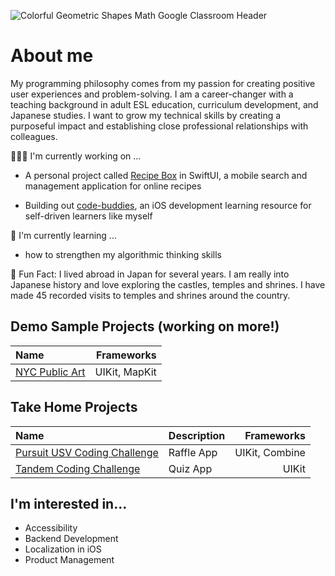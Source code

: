 ![Colorful Geometric Shapes Math Google Classroom Header](https://user-images.githubusercontent.com/52185677/117301505-b3104b80-ae48-11eb-890e-30639c13e7a8.png)

# About me
My programming philosophy comes from my passion for creating positive user experiences and problem-solving. I am a career-changer with a teaching background in adult ESL education, curriculum development, and Japanese studies. I want to grow my technical skills by creating a purposeful impact and establishing close professional relationships with colleagues.

👩🏾‍💻   I'm currently working on ...
* A personal project called [Recipe Box](https://github.com/jocelyn-boyd/recipe-box-swiftui/blob/main/README.md) in SwiftUI, a mobile search and management application for online recipes

* Building out [code-buddies](https://github.com/jocelyn-boyd/code-buddies), an iOS development learning resource for self-driven learners like myself 

🌱   I'm currently learning ...
* how to strengthen my algorithmic thinking skills

🙂   Fun Fact: I lived abroad in Japan for several years. I am really into Japanese history and love exploring the castles, temples and shrines. I have made 45 recorded visits to temples and shrines around the country.

## Demo Sample Projects (working on more!)
|Name      |Frameworks|
|:---------|---------:|
|[NYC Public Art](https://github.com/jocelyn-boyd/nyc-public-art)|UIKit, MapKit |

## Take Home Projects
|Name|Description|Frameworks|
|:---|-----------|---------:|
|[Pursuit USV Coding Challenge](https://github.com/jocelyn-boyd/usv-takehome-coding-challenge)|Raffle App |UIKit, Combine |
|[Tandem Coding Challenge](https://github.com/jocelyn-boyd/Tandem-Quiz)|Quiz App|UIKit |

## I'm interested in...
- Accessibility
- Backend Development
- Localization in iOS
- Product Management
